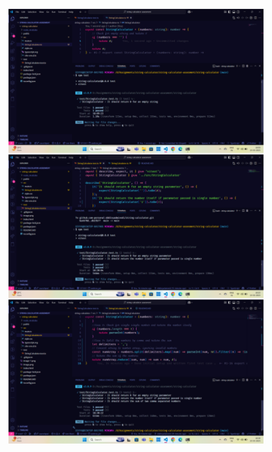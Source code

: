 ![Image of passing first test case to return 0 when empty string is passed](image.png)
![Image of passing second test case to return the number itself if single number is passed](image-1.png)
![Image of passing third test case to return the sum if comma separated values are passed](image-2.png)

